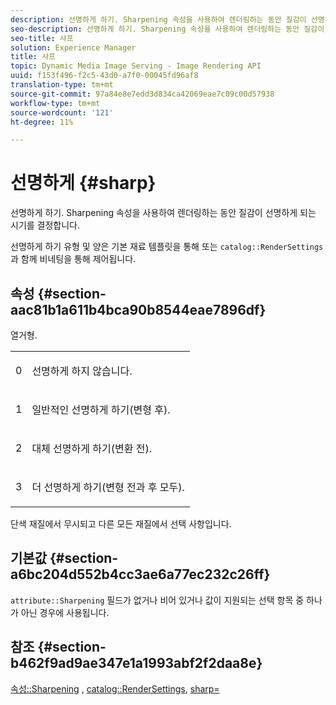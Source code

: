 ```yaml
---
description: 선명하게 하기. Sharpening 속성을 사용하여 렌더링하는 동안 질감이 선명하게 되는 시기를 결정합니다.
seo-description: 선명하게 하기. Sharpening 속성을 사용하여 렌더링하는 동안 질감이 선명하게 되는 시기를 결정합니다.
seo-title: 샤프
solution: Experience Manager
title: 샤프
topic: Dynamic Media Image Serving - Image Rendering API
uuid: f153f496-f2c5-43d0-a7f0-00045fd96af8
translation-type: tm+mt
source-git-commit: 97a84e8e7edd3d834ca42069eae7c09c00d57938
workflow-type: tm+mt
source-wordcount: '121'
ht-degree: 11%

---
```



# 선명하게 {#sharp}

선명하게 하기. Sharpening 속성을 사용하여 렌더링하는 동안 질감이 선명하게 되는 시기를 결정합니다.

선명하게 하기 유형 및 양은 기본 재료 템플릿을 통해 또는 `catalog::RenderSettings`과 함께 비네팅을 통해 제어됩니다.

## 속성 {#section-aac81b1a611b4bca90b8544eae7896df}

열거형.

<table id="simpletable_D52B41A39E4E4E54A06821B9D689DB30"> 
 <tr class="strow"> 
  <td class="stentry"> <p>0 </p></td> 
  <td class="stentry"> <p>선명하게 하지 않습니다. </p></td> 
 </tr> 
 <tr class="strow"> 
  <td class="stentry"> <p>1 </p></td> 
  <td class="stentry"> <p>일반적인 선명하게 하기(변형 후). </p></td> 
 </tr> 
 <tr class="strow"> 
  <td class="stentry"> <p>2 </p></td> 
  <td class="stentry"> <p>대체 선명하게 하기(변환 전). </p></td> 
 </tr> 
 <tr class="strow"> 
  <td class="stentry"> <p>3 </p></td> 
  <td class="stentry"> <p>더 선명하게 하기(변형 전과 후 모두). </p></td> 
 </tr> 
</table>

단색 재질에서 무시되고 다른 모든 재질에서 선택 사항입니다.

## 기본값 {#section-a6bc204d552b4cc3ae6a77ec232c26ff}

`attribute::Sharpening` 필드가 없거나 비어 있거나 값이 지원되는 선택 항목 중 하나가 아닌 경우에 사용됩니다.

## 참조 {#section-b462f9ad9ae347e1a1993abf2f2daa8e}

[속성::Sharpening](../../../../../ir-api/material-cat/image-rendering-api-ref/c-ir-material-catalog/c-ir-attributes-reference/r-ir-cat-sharp.md#reference-c706450cf95347f98f86c696f9167297) ,  [catalog::RenderSettings](../../../../../ir-api/material-cat/image-rendering-api-ref/c-ir-material-catalog/c-ir-attributes-reference/r-ir-rendersettings.md#reference-f3ae5e18095d40b2a8edef957dd82fbd),  [sharp=](../../../../../ir-api/http-protocol/image-rendering-api-ref/c-ir-http-protocol-ref/c-ir-http-protocol-command-reference/r-ir-http-sharp.md#reference-acdd87f6b5de4e3a85e5d3c03022a35a)
